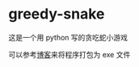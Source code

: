 # greedy-snake
这是一个用 python 写的贪吃蛇小游戏

可以参考[博客](https://blog.csdn.net/qq_41140138/article/details/100833814)来将程序打包为 exe 文件
